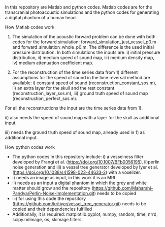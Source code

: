 In this repository are Matlab and python codes. Matlab codes are for the transcranial photoacoustic simulations and the python codes for generating a digital phantom of a human head. 

How Matlab codes work

1) The simulation of the acoustic forward problem can be done with both codes for the forward simulation: forward_simulation_just_vessel_p0.m and forward_simulation_whole_p0.m. 
The difference is the used initial pressure distribution. In both simulations the inputs are: i) initial pressure distribution, ii) medium speed of sound map, iii) medium density map, iv) medium attenuation coefficient map.


2) For the reconstruction of the time series data from 1) different assumptions for the speed of sound in the time reversal method are available: i) constant speed of sound (reconstruction_constant_sos.m), ii) an extra layer for the skull and the rest constant (reconstruction_layer_sos.m), iii) ground truth speed of sound map (reconstruction_perfect_sos.m). 

For all the reconstructions the input are the time series data from 1).
 
ii) also needs the speed of sound map with a layer for the skull as additional input. 

iii) needs the ground truth speed of sound map, already used in 1) as additional input. 

How python codes work

- The python codes in this repository include: i) a vesselness filter developed by Frangi et al. (https://doi.org/10.1007/BFb0056195), ii)perlin noise generation and iii) a vessel tree generator developed by Iyer et al. (https://doi.org/10.1038/s41598-023-44633-2) with a voxelizer.
- i) needs an image as input, in this work it is an MRI
- ii) needs as an input a digital phantom in which the grey and white matter should grow and the repository (https://github.com/Maharshi-Pandya/Perlin-Noise-Implementation.git) needs to be copied
- iii) for using this code the repository (https://github.com/kritiyer/vessel_tree_generator.git) needs to be copied and their dependencies fulfilled
- Additionally, it is required: matplotlib.pyplot, numpy, random, time, nrrd, scipy.ndimage, os, skimage.filters.

